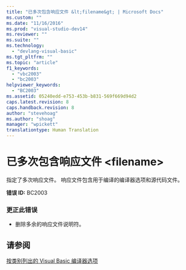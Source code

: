 ```yaml
---
title: "已多次包含响应文件 &lt;filename&gt; | Microsoft Docs"
ms.custom: ""
ms.date: "11/16/2016"
ms.prod: "visual-studio-dev14"
ms.reviewer: ""
ms.suite: ""
ms.technology: 
  - "devlang-visual-basic"
ms.tgt_pltfrm: ""
ms.topic: "article"
f1_keywords: 
  - "vbc2003"
  - "bc2003"
helpviewer_keywords: 
  - "BC2003"
ms.assetid: 05240edd-e753-453b-b831-569f669d94d2
caps.latest.revision: 8
caps.handback.revision: 8
author: "stevehoag"
ms.author: "shoag"
manager: "wpickett"
translationtype: Human Translation
---
```

# 已多次包含响应文件 &lt;filename&gt;
指定了多次响应文件。 响应文件包含用于编译的编译器选项和源代码文件。  
  
 **错误 ID:** BC2003  
  
### 更正此错误  
  
-   删除多余的响应文件说明符。  
  
## 请参阅  
 [按类别列出的 Visual Basic 编译器选项](../../visual-basic/reference/command-line-compiler/compiler-options-listed-by-category.md)